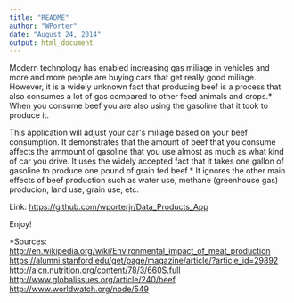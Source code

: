 ```yaml
---
title: "README"
author: "WPorter"
date: "August 24, 2014"
output: html_document
---
```


Modern technology has enabled increasing gas miliage in vehicles and more and more people are buying cars that get really good miliage.  However, it is a widely unknown fact that producing beef is a process that also consumes a lot of gas compared to other feed animals and crops.*  When you consume beef you are also using the gasoline that it took to produce it.

This application will adjust your car's miliage based on your beef consumption.  It demonstrates that the amount of beef that you consume affects the ammount of gasoline that you use almost as much as what kind of car you drive.  It uses the widely accepted fact that it takes one gallon of gasoline to produce one pound of grain fed beef.*  It ignores the other main effects of beef production such as water use, methane (greenhouse gas) producion, land use, grain use, etc.

Link:
https://github.com/wporterjr/Data_Products_App


Enjoy!

*Sources: 
http://en.wikipedia.org/wiki/Environmental_impact_of_meat_production
https://alumni.stanford.edu/get/page/magazine/article/?article_id=29892
http://ajcn.nutrition.org/content/78/3/660S.full
http://www.globalissues.org/article/240/beef
http://www.worldwatch.org/node/549
